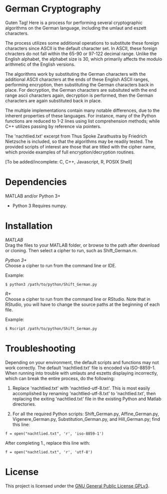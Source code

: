 # German Cryptography

Guten Tag!  Here is a process for performing several cryptographic algorithms on the German language, including the umlaut and eszett characters.  

The process utilizes some additional operations to substitute these foreign characters since ASCII is the default character set.  In ASCII, these foreign chracters do not fall within the 65-90 or 97-122 decimal range.  Unlike the English alphabet, the alphabet size is 30, which primarily affects the modulo arithmetic of the English versions.

The algorithms work by substituting the German characters with the additional ASCII characters at the ends of these English ASCII ranges, performing encryption, then substituting the German characters back in place.  For decryption, the German characters are subsituted with the end range ascii characters again, decryption is performed, then the German characters are again substituted back in place.

The multiple implementations contain many notable differences, due to the inherent properties of these languages.  For instance, many of the Python functions are reduced to 1-2 lines using list comprehension methods; while C++ utilizes passing by reference via pointers.

The 'nachtlied.txt' excerpt from Thus Spoke Zarathustra by Friedrich Nietzsche is included, so that the algorithms may be readily tested.  The provided scripts of interest are those that are titled with the cipher name, which provide examples of full encryption/decryption routines.  

[To be added/incomplete: C, C++, Javascript, R, POSIX Shell]  

Dependencies 
===
MATLAB and/or Python 3+
* Python 3 Requires numpy.  

Installation
===
*MATLAB*  
Drag the files to your MATLAB folder, or browse to the path after download or cloning.  Then select a cipher to run, such as Shift_German.m.

*Python 3+*  
Choose a cipher to run from the command line or IDE.  

Example:
```
$ python3 /path/to/python/Shift_German.py
```

*R+*  
Choose a cipher to run from the command line or RStudio.  Note that in RStudio, you will have to change the source paths at the beginning of each file.  

Example:
```
$ Rscript /path/to/python/Shift_German.py
```
Troubleshooting
===

Depending on your environment, the default scripts and functions may not work correctly.  The default 'nachtlied.txt' file is encoded via ISO-8859-1.  When running into trouble with umlauts and eszetts displaying incorrectly, which can break the entire process, do the following:

1. Replace 'nachtlied.txt' with 'nachtlied-utf-8.txt'.  This is most easily accomplished by renaming 'nachtlied-utf-8.txt' to 'nachtlied.txt', then replacing the exiting 'nachtlied.txt' file in the existing Python and Matlab directories.

2. For all the required Python scripts: Shift_German.py, Affine_German.py, Vigenere_German.py, Substitution_German.py, and Hill_German.py; find this line: 
```
f = open("nachtlied.txt", 'r', 'iso-8859-1')  
```
After completing 1., replace this line with:  
```
f = open("nachtlied.txt", 'r', 'utf-8')  
```
License
===

This project is licensed under the [GNU General Public License GPLv3](https://www.gnu.org/licenses/gpl-3.0.en.html).

